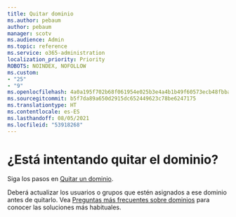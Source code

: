 ```yaml
---
title: Quitar dominio
ms.author: pebaum
author: pebaum
manager: scotv
ms.audience: Admin
ms.topic: reference
ms.service: o365-administration
localization_priority: Priority
ROBOTS: NOINDEX, NOFOLLOW
ms.custom:
- "25"
- "9"
ms.openlocfilehash: 4a0a195f702b68f061954e025b3e4a4b1b49f60573ecb48fbbaaa6920a58f3f3
ms.sourcegitcommit: b5f7da89a650d2915dc652449623c78be6247175
ms.translationtype: HT
ms.contentlocale: es-ES
ms.lasthandoff: 08/05/2021
ms.locfileid: "53918268"
---
```

# <a name="trying-to-remove-your-domain"></a>¿Está intentando quitar el dominio?

Siga los pasos en [Quitar un dominio](/microsoft-365/admin/get-help-with-domains/remove-a-domain).
  
Deberá actualizar los usuarios o grupos que estén asignados a ese dominio antes de quitarlo. Vea [Preguntas más frecuentes sobre dominios](/microsoft-365/admin/setup/domains-faq) para conocer las soluciones más habituales.
  